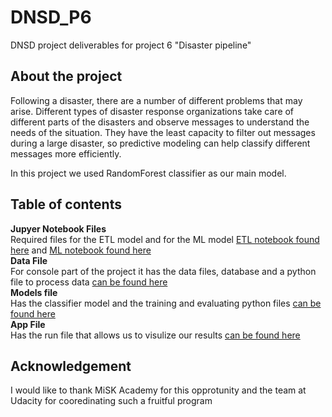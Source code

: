 # DNSD_P6
DNSD project deliverables for project 6 "Disaster pipeline"

## About the project 
Following a disaster, there are a number of different problems that may arise. Different types of disaster response organizations take care of different parts of the disasters and observe messages to understand the needs of the situation. They have the least capacity to filter out messages during a large disaster, so predictive modeling can help classify different messages more efficiently.

In this project we used RandomForest classifier as our main model. 

## Table of contents 
**Jupyer Notebook Files** <br>
Required files for the ETL model and for the ML model
[ETL notebook found here](https://github.com/Hanan1001/DNSD_P6/blob/master/ML%20Pipeline%20Preparation.ipynb)
 and 
[ML notebook found here](https://github.com/Hanan1001/DNSD_P6/blob/master/ML%20Pipeline%20Preparation.ipynb)
<br>
**Data File** <br>
For console part of the project it has the data files, database and a python file to process data
[can be found here](https://github.com/Hanan1001/DNSD_P6/tree/master/data)
 <br>
**Models file** <br>
Has the classifier model and the training and evaluating python files 
[can be found here](https://github.com/Hanan1001/DNSD_P6/tree/master/models)
 <br>
**App File** <br>
Has the run file that allows us to visulize our results
[can be found here](https://github.com/Hanan1001/DNSD_P6/tree/master/app)
<br>

## Acknowledgement 
I would like to thank MiSK Academy for this opprotunity and the team at Udacity for cooredinating such a fruitful program
